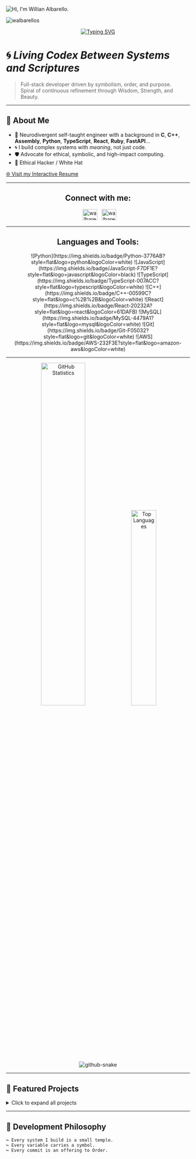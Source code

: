 ![Hi, I'm Willian Albarello.](https://capsule-render.vercel.app/api?type=blur&height=250&color=gradient&text=Hi,%20I'm%20Willian%20Albarello.&reversal=false&section=header&textBg=false&fontAlign=50&fontColor=black)

<p align="left"> 
  <img src="https://komarev.com/ghpvc/?username=walbarellos&label=Profile%20views&color=0e75b6&style=flat" alt="walbarellos" /> 
</p>

<div align="center">
  <a href="https://git.io/typing-svg">
    <img src="https://readme-typing-svg.herokuapp.com?font=Fira+Code&size=25&pause=1000&center=true&width=435&lines=Hi%2C+I'm+Willian+Albarello;I'm+from+Brazil;Software+Engineer;Cybersecurity+enthusiast;CLI+Agent+Ohr" alt="Typing SVG" />
  </a>
</div>

# 🌀 *Living Codex Between Systems and Scriptures*

> Full-stack developer driven by symbolism, order, and purpose.  
> Spiral of continuous refinement through Wisdom, Strength, and Beauty.

---

## 🧙 About Me

- 🧩 Neurodivergent self-taught engineer with a background in **C**, **C++**, **Assembly**, **Python**, **TypeScript**, **React**, **Ruby**, **FastAPI**...  
- 🌀 I build complex systems with *meaning*, not just code.  
- 🛡️ Advocate for ethical, symbolic, and high-impact computing.  
- 🧬 Ethical Hacker / White Hat  

[🌐 Visit my Interactive Resume](https://walbarellos.github.io/curriculum-landing/)

---

<h2 align="center">Connect with me:</h2>
<p align="center">
  <a href="https://instagram.com/walbarellos" target="_blank"><img src="https://raw.githubusercontent.com/rahuldkjain/github-profile-readme-generator/master/src/images/icons/Social/instagram.svg" alt="walbarellos" height="30" width="40" /></a>
  <a href="https://www.linkedin.com/in/walbarello/" target="_blank"><img src="https://raw.githubusercontent.com/rahuldkjain/github-profile-readme-generator/master/src/images/icons/Social/linked-in-alt.svg" alt="walbarellos" height="30" width="40" /></a>
</p>

---

<h2 align="center">Languages and Tools:</h2>
<p align="center">
  ![Python](https://img.shields.io/badge/Python-3776AB?style=flat&logo=python&logoColor=white)
  ![JavaScript](https://img.shields.io/badge/JavaScript-F7DF1E?style=flat&logo=javascript&logoColor=black)
  ![TypeScript](https://img.shields.io/badge/TypeScript-007ACC?style=flat&logo=typescript&logoColor=white)
  ![C++](https://img.shields.io/badge/C++-00599C?style=flat&logo=c%2B%2B&logoColor=white)
  ![React](https://img.shields.io/badge/React-20232A?style=flat&logo=react&logoColor=61DAFB)
  ![MySQL](https://img.shields.io/badge/MySQL-4479A1?style=flat&logo=mysql&logoColor=white)
  ![Git](https://img.shields.io/badge/Git-F05032?style=flat&logo=git&logoColor=white)
  ![AWS](https://img.shields.io/badge/AWS-232F3E?style=flat&logo=amazon-aws&logoColor=white)
</p>

---

<div align="center">
  <picture>
    <source media="(prefers-color-scheme: dark)"  
    srcset="https://github-readme-stats.vercel.app/api?username=walbarellos&theme=tokyonight&layout=compact&show_icons=true&count_private=true&hide_border=true&title_color=70a5fd&icon_color=70a5fd&text_color=c9d1d9&bg_color=0d1117">
    <source media="(prefers-color-scheme: light)"  
    srcset="https://github-readme-stats.vercel.app/api?username=walbarellos&layout=compact&show_icons=true&count_private=true&hide_border=true&title_color=70a5fd&icon_color=70a5fd&text_color=111111&bg_color=ffffff">
    <img width="49%" height="auto"  
    src="https://github-readme-stats.vercel.app/api?username=walbarellos&theme=tokyonight&layout=compact&show_icons=true&count_private=true&hide_border=true&title_color=70a5fd&icon_color=70a5fd&text_color=c9d1d9&bg_color=0d1117"  
    alt="GitHub Statistics">
  </picture>

  <picture>
    <source media="(prefers-color-scheme: dark)"  
    srcset="https://github-readme-stats.vercel.app/api/top-langs/?username=walbarellos&theme=tokyonight&layout=compact&langs_count=8&hide_border=true&title_color=70a5fd&text_color=c9d1d9&bg_color=0d1117&hide=Shaderlab,hlml,shell,.c#,Jupyter Notebook">
    <source media="(prefers-color-scheme: light)"  
    srcset="https://github-readme-stats.vercel.app/api/top-langs/?username=walbarellos&layout=compact&langs_count=8&hide_border=true&title_color=70a5fd&text_color=111111&bg_color=ffffff&hide=Shaderlab,hlml,shell,.c#,Jupyter Notebook">
    <img width="37%" height="auto"  
    src="https://github-readme-stats.vercel.app/api/top-langs/?username=walbarellos&theme=tokyonight&layout=compact&langs_count=8&hide_border=true&title_color=70a5fd&text_color=c9d1d9&bg_color=0d1117"  
    alt="Top Languages">
  </picture>
</div>

<div style="text-align: center;">
  <picture>
    <source media="(prefers-color-scheme: dark)" srcset="https://github.com/walbarellos/walbarellos/blob/output/github-snake-dark.svg" />
    <source media="(prefers-color-scheme: light)" srcset="https://github.com/walbarellos/walbarellos/blob/output/github-snake.svg" />
    <img alt="github-snake" src="https://github.com/walbarellos/walbarellos/blob/output/ocean.gif" />
  </picture>
</div>

---

## 🔭 Featured Projects

<details>
<summary>Click to expand all projects</summary>

| Name | Description | Tech |
|------|-----------|------|
| [GitHub Unfollow Manager GUI](https://github.com/walbarellos/github-unfollow-gui) | Web tool to view, filter, and selectively unfollow accounts that don't follow back, featuring a clean interface and audit logs. | Python, Flask, Bootstrap, GitHub API |
| [Godot Asset Mapper](https://github.com/walbarellos/Godot-Asset-Mapper) | Python script that scrapes the Godot Asset Library for analysis. | Python, Scraping, JSON |
| [Acre Bidding Processes (Acre Licitações)](https://github.com/walbarellos/Acre-Processos-Licitatorios) | Tool for data analysis of public bidding processes in the state of Acre, Brazil. | Python, Scraping, Public Data |
| [HTML2MD](https://github.com/walbarellos/HTML2MD) | Lightweight, local HTML to Markdown converter. | Python, Regex |
| [YouTube Transcript](https://github.com/walbarellos/Youtube-Transcript) | Quick transcription and analysis of YouTube videos. | Python, API, NLP |
| [Free QR Code](https://github.com/walbarellos/free-qr-code) | Offline, free, and customizable QR Code Generator. | JS, HTML5, Lightweight Frontend |
| [Curriculum Landing Page](https://github.com/walbarellos/curriculum-landing) | Interactive resume website for developers and freelancers. | HTML, Tailwind, Responsive |
| [Shomer OSINT](https://github.com/walbarellos/shomer-OSINT) | Tool for ethical analysis and surveillance of public comments (OSINT). | FastAPI, SQLite, JSON, OSINT Collection |

### ⚙️ Systems and Game Tools
| Name | Description | Tech |
|------|-----------|------|
| [Shattered Pixel Dungeon Linux Trainer](https://github.com/walbarellos/Shattered-Pixel-Dungeon-Linux-Trainer) | A Linux trainer for the RPG *Shattered Pixel Dungeon*, made with reverse engineering in Arch Linux. Works across Linux and Windows. | C, Reverse Engineering, Linux |
| [Punch Club Save Editor Fast Forward](https://github.com/walbarellos/Punch-Club-Save-Editor-Fast_Foward) | Command-line script to edit *Punch Club* attributes such as Agility, Strength, Stamina, Money, and Skill Points. | Python, CLI, Game Data |
| [wAEngine (Game ECS Engine)](https://github.com/walbarellos/wAEngine) | Experimental ECS-based engine, focused on 2D games with maximum performance. | C++, ECS, SFML |
| [Stone (Symbolic Narrative)](https://github.com/walbarellos/text-game) | Moral narrative game with introspective builds and symbolic HUD. | HTML, JSON, Vanilla JS |
| [Snail ERP (ERP Caracol)](https://github.com/walbarellos/Erp-Caracol) | Modular ERP guided by living symbology, with a modern stack and ethical vision. | FastAPI, PostgreSQL, React, Tauri |
| [Nails Designer (web system)](https://github.com/walbarellos/nails-designer) | Scheduling and management system for nail designers. | JS, LocalStorage, Pure Frontend |
| [AutoAgent](https://github.com/walbarellos/AutoAgent) | Local automation agent for tasks using GPT in Python. | Python, CLI, Automation |
| [Llama On The Brows](https://github.com/walbarellos/Llama-On-The-Brows) | Project with LLaMA embedded directly in the browser. | JS, WebLLM, In-browser AI |

</details>

---

## 📜 Development Philosophy

```text
↪ Every system I build is a small temple.
↪ Every variable carries a symbol.
↪ Every commit is an offering to Order.
